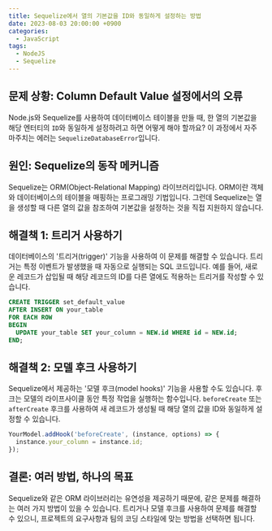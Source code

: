 ```yaml
---
title: Sequelize에서 열의 기본값을 ID와 동일하게 설정하는 방법
date: 2023-08-03 20:00:00 +0900
categories:
  - JavaScript
tags:
  - NodeJS
  - Sequelize
---
```


## 문제 상황: Column Default Value 설정에서의 오류

Node.js와 Sequelize를 사용하여 데이터베이스 테이블을 만들 때, 한 열의 기본값을 해당 엔터티의 `ID`와 동일하게 설정하려고 하면 어떻게 해야 할까요? 이 과정에서 자주 마주치는 에러는 `SequelizeDatabaseError`입니다.

## 원인: Sequelize의 동작 메커니즘

Sequelize는 ORM(Object-Relational Mapping) 라이브러리입니다. ORM이란 객체와 데이터베이스의 테이블을 매핑하는 프로그래밍 기법입니다. 그런데 Sequelize는 열을 생성할 때 다른 열의 값을 참조하여 기본값을 설정하는 것을 직접 지원하지 않습니다.

## 해결책 1: 트리거 사용하기

데이터베이스의 '트리거(trigger)' 기능을 사용하여 이 문제를 해결할 수 있습니다. 트리거는 특정 이벤트가 발생했을 때 자동으로 실행되는 SQL 코드입니다. 예를 들어, 새로운 레코드가 삽입될 때 해당 레코드의 ID를 다른 열에도 적용하는 트리거를 작성할 수 있습니다.

```sql
CREATE TRIGGER set_default_value
AFTER INSERT ON your_table
FOR EACH ROW
BEGIN
  UPDATE your_table SET your_column = NEW.id WHERE id = NEW.id;
END;
```

## 해결책 2: 모델 후크 사용하기

Sequelize에서 제공하는 '모델 후크(model hooks)' 기능을 사용할 수도 있습니다. 후크는 모델의 라이프사이클 동안 특정 작업을 실행하는 함수입니다. `beforeCreate` 또는 `afterCreate` 후크를 사용하여 새 레코드가 생성될 때 해당 열의 값을 ID와 동일하게 설정할 수 있습니다.

```javascript
YourModel.addHook('beforeCreate', (instance, options) => {
  instance.your_column = instance.id;
});
```

## 결론: 여러 방법, 하나의 목표

Sequelize와 같은 ORM 라이브러리는 유연성을 제공하기 때문에, 같은 문제를 해결하는 여러 가지 방법이 있을 수 있습니다. 트리거나 모델 후크를 사용하여 문제를 해결할 수 있으니, 프로젝트의 요구사항과 팀의 코딩 스타일에 맞는 방법을 선택하면 됩니다.